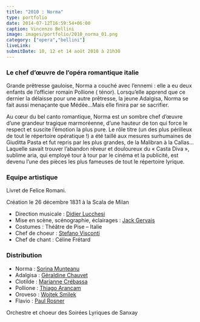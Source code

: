 ```yaml
---
title: "2010 : Norma"
type: portfolio
date: 2014-07-12T16:59:54+06:00
caption: Vincenzo Bellini
image: images/portfolio/2010_norma_01.png
category: ["opera","bellini"]
liveLink: 
submitDate: 10, 12 et 14 août 2010 à 21h30
---
```


### Le chef d’œuvre de l’opéra romantique italie

Grande prêtresse gauloise, Norma a couché avec l’ennemi : elle a eu deux enfants de l’officier romain Pollione  ( ténor). Lorsqu’elle apprend que ce dernier la délaisse pour une autre prêtresse, la jeune Adalgisa, Norma se fait aussi menaçante que Médée…Mais elle finira par se sacrifier.

Au cœur du bel canto romantique, Norma est un sombre chef d’œuvre d’une grandeur tragique marmoréenne, d’une hauteur de ton qui force le respect et suscite l’émotion la plus pure. Le rôle titre (un des plus périlleux de tout le répertoire opératique !) a été taillé aux mesures surhumaines de Giuditta Pasta  et fut repris par les plus grandes, de la Malibran à la Callas… Laquelle savait trouver l’abandon  rêveur et douloureux du « Casta Diva », sublime aria, qui employé tour à tour par le cinéma et la publicité, est devenu l’une des pièces les plus fameuses de tout le répertoire lyrique.

### Equipe artistique

Livret de Felice Romani.

Création le 26 décembre 1831 à la Scala de Milan

- Direction musicale : [Didier Lucchesi](/artists/didier_lucchesi/)
- Mise en scène, scénographie, éclairages : [Jack Gervais](/artists/jack_gervais/)
- Costumes : Théâtre de Pise – Italie	
- Chef de choeur : [Stefano Visconti](/artists/stefano_visconti/)
- Chef de chant : Céline Frétard

### Distribution

- Norma : [Sorina Munteanu](/artists/sorina_munteanu/)
- Adalgisa : [Géraldine Chauvet](/artists/geraldine_chauvet/)
- Clotilde : [Marianne Crébassa](/artists/marianne_crebassa/)
- Pollione : [Thiago Arancam](/artists/thiago_arancam/)
- Oroveso : [Wojtek Smilek](/artists/wojtek_smilek/)
- Flavio : [Paul Rosner](/artists/paul_rosner/)

Orchestre et choeur des Soirées Lyriques de Sanxay
